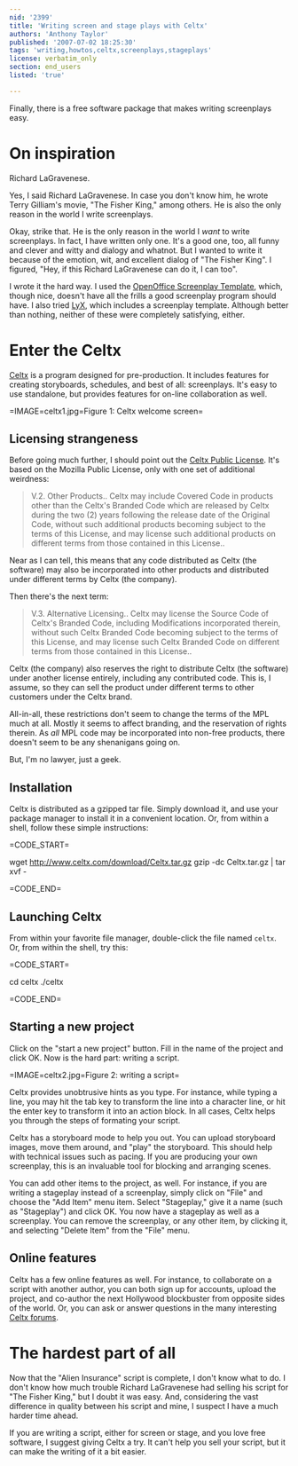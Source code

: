 ```yaml
---
nid: '2399'
title: 'Writing screen and stage plays with Celtx'
authors: 'Anthony Taylor'
published: '2007-07-02 18:25:30'
tags: 'writing,howtos,celtx,screenplays,stageplays'
license: verbatim_only
section: end_users
listed: 'true'

---
```

Finally, there is a free software package that makes writing screenplays easy.


<!--break-->



# On inspiration

Richard LaGravenese.

Yes, I said Richard LaGravenese. In case you don't know him, he wrote Terry Gilliam's movie, "The Fisher King," among others. He is also the only reason in the world I write screenplays.

Okay, strike that. He is the only reason in the world I _want_ to write screenplays. In fact, I have written only one. It's a good one, too, all funny and clever and witty and dialogy and whatnot. But I wanted to write it because of the emotion, wit, and excellent dialog of "The Fisher King". I figured, "Hey, if this Richard LaGravenese can do it, I can too".

I wrote it the hard way. I used the [OpenOffice Screenplay Template](http://www.geocities.com/n2geoff/OO/oo.html), which, though nice, doesn't have all the frills a good screenplay program should have. I also tried [LyX](http://www.lyx.org/), which includes a screenplay template. Although better than nothing, neither of these were completely satisfying, either.


# Enter the Celtx

[Celtx](http://www.celtx.com/) is a program designed for pre-production. It includes features for creating storyboards, schedules, and best of all: screenplays. It's easy to use standalone, but provides features for on-line collaboration as well.


=IMAGE=celtx1.jpg=Figure 1: Celtx welcome screen=


## Licensing strangeness

Before going much further, I should point out the [Celtx Public License](http://www.celtx.com/CePL/). It's based on the Mozilla Public License, only with one set of additional weirdness:


>V.2. Other Products.. Celtx may include Covered Code in products other than the Celtx's Branded Code which are released by Celtx during the two (2) years following the release date of the Original Code, without such additional products becoming subject to the terms of this License, and may license such additional products on different terms from those contained in this License.. 

Near as I can tell, this means that any code distributed as Celtx (the software) may also be incorporated into other products and distributed under different terms by Celtx (the company).

Then there's the next term:


>V.3. Alternative Licensing.. Celtx may license the Source Code of Celtx's Branded Code, including Modifications incorporated therein, without such Celtx Branded Code becoming subject to the terms of this License, and may license such Celtx Branded Code on different terms from those contained in this License.. 

Celtx (the company) also reserves the right to distribute Celtx (the software) under another license entirely, including any contributed code. This is, I assume, so they can sell the product under different terms to other customers under the Celtx brand.

All-in-all, these restrictions don't seem to change the terms of the MPL much at all. Mostly it seems to affect branding, and the reservation of rights therein. As _all_ MPL code may be incorporated into non-free products, there doesn't seem to be any shenanigans going on.

But, I'm no lawyer, just a geek.


## Installation

Celtx is distributed as a gzipped tar file. Simply download it, and use your package manager to install it in a convenient location. Or, from within a shell, follow these simple instructions:


=CODE_START=

wget http://www.celtx.com/download/Celtx.tar.gz
gzip -dc Celtx.tar.gz | tar xvf -


=CODE_END=


## Launching Celtx

From within your favorite file manager, double-click the file named `celtx`. Or, from within the shell, try this:


=CODE_START=

cd celtx
./celtx


=CODE_END=


## Starting a new project

Click on the "start a new project" button. Fill in the name of the project and click OK. Now is the hard part: writing a script.


=IMAGE=celtx2.jpg=Figure 2: writing a script=

Celtx provides unobtrusive hints as you type. For instance, while typing a line, you may hit the tab key to transform the line into a character line, or hit the enter key to transform it into an action block. In all cases, Celtx helps you through the steps of formating your script.

Celtx has a storyboard mode to help you out. You can upload storyboard images, move them around, and "play" the storyboard. This should help with technical issues such as pacing. If you are producing your own screenplay, this is an invaluable tool for blocking and arranging scenes.

You can add other items to the project, as well. For instance, if you are writing a stageplay instead of a screenplay, simply click on "File" and choose the "Add Item" menu item. Select "Stageplay," give it a name (such as "Stageplay") and click OK. You now have a stageplay as well as a screenplay. You can remove the screenplay, or any other item, by clicking it, and selecting "Delete Item" from the "File" menu.


## Online features

Celtx has a few online features as well. For instance, to collaborate on a script with another author, you can both sign up for accounts, upload the project, and co-author the next Hollywood blockbuster from opposite sides of the world. Or, you can ask or answer questions in the many interesting [Celtx forums](http://forums.celtx.com/).


# The hardest part of all

Now that the "Alien Insurance" script is complete, I don't know what to do. I don't know how much trouble Richard LaGravenese had selling his script for "The Fisher King," but I doubt it was easy. And, considering the vast difference in quality between his script and mine, I suspect I have a much harder time ahead.

If you are writing a script, either for screen or stage, and you love free software, I suggest giving Celtx a try. It can't help you sell your script, but it can make the writing of it a bit easier.

